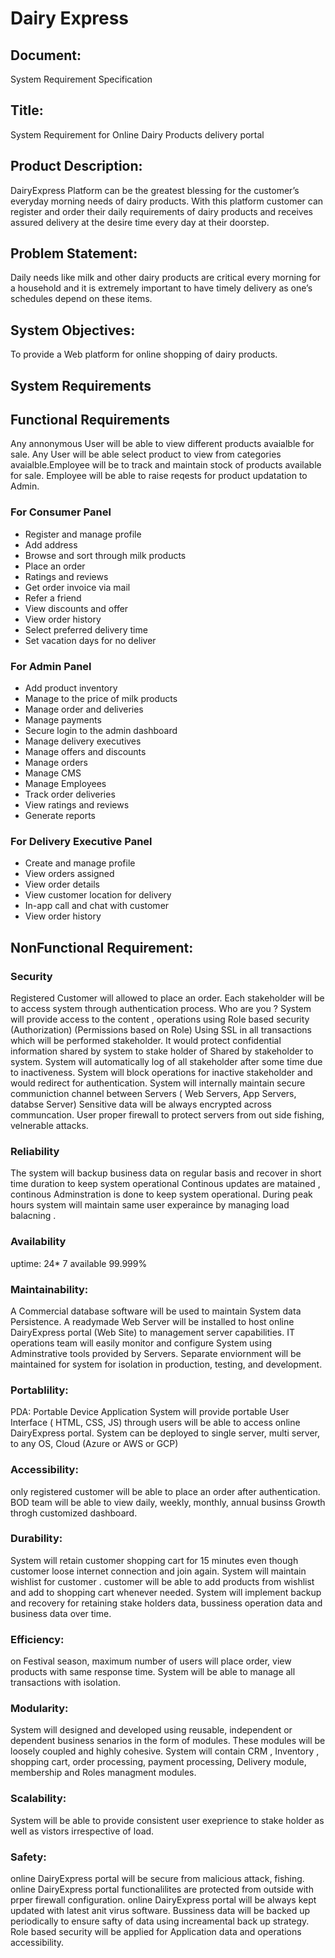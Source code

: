 # Dairy Express
## Document:
System Requirement Specification

## Title:
System Requirement for Online Dairy Products delivery portal

## Product Description:
DairyExpress Platform can be the greatest blessing for the customer’s everyday morning needs of dairy products. With this platform customer can register and order their daily requirements of dairy products and receives assured delivery at the desire time every day at their doorstep.

## Problem Statement:
Daily needs like milk and other dairy products are critical every morning for a household and it is extremely important to have timely delivery as one’s schedules depend on these items. 

## System Objectives:
To provide a Web platform for online shopping of dairy products. 

## System Requirements

## Functional Requirements

Any annonymous User will be able to view different products avaialble for sale. Any User will be able select product to view from categories avaialble.Employee will be to track and maintain stock of products available for sale. Employee will be able to raise reqests for product updatation to Admin.

### For Consumer Panel
- Register and manage profile
- Add address
- Browse and sort through milk products
- Place an order
- Ratings and reviews
- Get order invoice via mail
- Refer a friend
- View discounts and offer
- View order history
- Select preferred delivery time
- Set vacation days for no deliver

### For Admin Panel
- Add product inventory
- Manage to the price of milk products
- Manage order and deliveries
- Manage payments
- Secure login to the admin dashboard
- Manage delivery executives
- Manage offers and discounts
- Manage orders
- Manage CMS
- Manage Employees
- Track order deliveries
- View ratings and reviews
- Generate reports

### For Delivery Executive Panel
- Create and manage profile
- View orders assigned
- View order details
- View customer location for delivery
- In-app call and chat with customer
- View order history

## NonFunctional Requirement:
### Security
Registered Customer will allowed to place an order. Each stakeholder will be to access system through authentication process. Who are you ? System will provide access to the content , operations using Role based security (Authorization) (Permissions based on Role) Using SSL in all transactions which will be performed stakeholder. It would protect confidential information shared by system to stake holder of Shared by stakeholder to system. System will automatically log of all stakeholder after some time due to inactiveness. System will block operations for inactive stakeholder and would redirect for authentication. System will internally maintain secure communiction channel between Servers ( Web Servers, App Servers, databse Server) Sensitive data will be always encrypted across communcation. User proper firewall to protect servers from out side fishing, velnerable attacks.

### Reliability
The system will backup business data on regular basis and recover in short time duration to keep system operational Continous updates are matained , continous Adminstration is done to keep system operational. During peak hours system will maintain same user experaince by managing load balacning .

### Availability
uptime: 24* 7 available 99.999%

### Maintainability:
A Commercial database software will be used to maintain System data Persistence. A readymade Web Server will be installed to host online DairyExpress portal (Web Site) to management server capabilities. IT operations team will easily monitor and configure System using Adminstrative tools provided by Servers. Separate enviornment will be maintained for system for isolation in production, testing, and development.

### Portablility:
PDA: Portable Device Application System will provide portable User Interface ( HTML, CSS, JS) through users will be able to access online DairyExpress portal. System can be deployed to single server, multi server, to any OS, Cloud (Azure or AWS or GCP)

### Accessibility:
only registered customer will be able to place an order after authentication. BOD team will be able to view daily, weekly, monthly, annual businss Growth throgh customized dashboard.

### Durability:
System will retain customer shopping cart for 15 minutes even though customer loose internet connection and join again. System will maintain wishlist for customer . customer will be able to add products from wishlist and add to shopping cart whenever needed. System will implement backup and recovery for retaining stake holders data, bussiness operation data and business data over time.

### Efficiency:
on Festival season, maximum number of users will place order, view products with same response time. System will be able to manage all transactions with isolation.

### Modularity:
System will designed and developed using reusable, independent or dependent business senarios in the form of modules. These modules will be loosely coupled and highly cohesive. System will contain CRM , Inventory , shopping cart, order processing, payment processing, Delivery module, membership and Roles managment modules.

### Scalability:
System will be able to provide consistent user exeprience to stake holder as well as vistors irrespective of load.

### Safety:
online DairyExpress portal will be secure from malicious attack, fishing. online DairyExpress portal functionalilites are protected from outside with prper firewall configuration. online DairyExpress portal will be always kept updated with latest anit virus software. Bussiness data will be backed up periodically to ensure safty of data using increamental back up strategy. Role based security will be applied for Application data and operations accessibility.




















